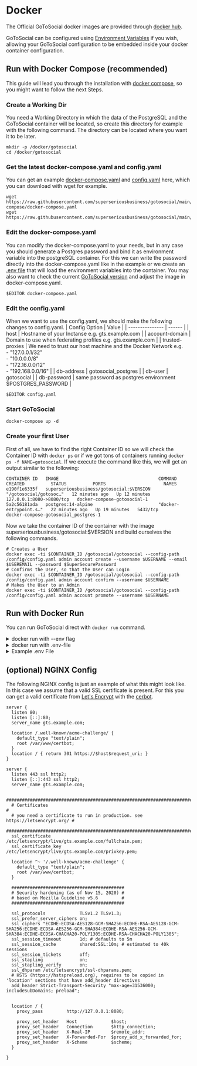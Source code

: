 # Docker

The Official GoToSocial docker images are provided through [docker hub](https://hub.docker.com/r/superseriousbusiness/gotosocial "docker hub gotosocial").

GoToSocial can be configured using [Environment Variables](../configuration/index.md#environment-variables) if you wish, allowing your GoToSocial configuration to be embedded inside your docker container configuration.

## Run with Docker Compose (recommended)
This guide will lead you through the installation with [docker compose](https://docs.docker.com/compose/ "Docker Compose Docs"), so you might want to follow the next Steps.

### Create a Working Dir
You need a Working Directory in which the data of the PostgreSQL and the GoToSocial container will be located, so create this directory for example with the following command. 
The directory can be located where you want it to be later.

```shell
mkdir -p /docker/gotosocial
cd /docker/gotosocial
```
### Get the latest docker-compose.yaml and config.yaml
You can get an example [docker-compose.yaml](../../example/docker-compose/docker-compose.yaml "Example docker-compose.yaml") and [config.yaml](../../example/config.yaml "Example config.yaml") here, which you can download with wget for example.

```shell
wget https://raw.githubusercontent.com/superseriousbusiness/gotosocial/main/example/docker-compose/docker-compose.yaml
wget https://raw.githubusercontent.com/superseriousbusiness/gotosocial/main/example/config.yaml
```

### Edit the docker-compose.yaml
You can modify the docker-compose.yaml to your needs, but in any case you should generate a Postgres password and bind it as environment variable into the postgreSQL container. For this we can write the password directly into the docker-compose.yaml like in the example or we create an [.env file](https://docs.docker.com/compose/environment-variables/#the-env-file "Docker Docs") that will load the environment variables into the container. You may also want to check the current [GoToSocial version](https://github.com/superseriousbusiness/gotosocial/releases) and adjust the image in docker-compose.yaml.

```shell
$EDITOR docker-compose.yaml
```
### Edit the config.yaml
When we want to use the config.yaml, we should make the following changes to config.yaml.
| Config Option   | Value  |
| --------------- | ------ |
| host            | Hostname of your Inctanse e.g. gts.example.com |
| account-domain  | Domain to use when federating profiles e.g. gts.example.com |
| trusted-proxies | We need to trust our host machine and the Docker Network e.g.<br>- "127.0.0.1/32"<br>- "10.0.0.0/8"<br>- "172.16.0.0/12"<br>- "192.168.0.0/16" |
| db-address      | gotosocial_postgres |
| db-user         | gotosocial |
| db-password     | same password as postgres environment $POSTGRES_PASSWORD |

```shell
$EDITOR config.yaml
```
### Start GoToSocial

```shell
docker-compose up -d
```

### Create your first User
First of all, we have to find the right Container ID so we will check the Container ID with `docker ps` or if we got tons of containers running `docker ps -f NAME=gotosocial`.
If we execute the command like this, we will get an output similar to the following:

```shell
CONTAINER ID   IMAGE                                      COMMAND                  CREATED          STATUS          PORTS                      NAMES
e190f1e6335f   superseriousbusiness/gotosocial:$VERSION   "/gotosocial/gotosoc…"   12 minutes ago   Up 12 minutes   127.0.0.1:8080->8080/tcp   docker-compose-gotosocial-1
5a2c56181ada   postgres:14-alpine                         "docker-entrypoint.s…"   22 minutes ago   Up 19 minutes   5432/tcp                   docker-compose-gotosocial_postgres-1
```

Now we take the container ID of the container with the image superseriousbusiness/gotosocial:$VERSION and build ourselves the following commands.

```shell
# Creates a User
docker exec -ti $CONTAINER_ID /gotosocial/gotosocial --config-path /config/config.yaml admin account create --username $USERNAME --email $USEREMAIL --password $SuperSecurePassword
# Confirms the User, so that the User can LogIn
docker exec -ti $CONTAINER_ID /gotosocial/gotosocial --config-path /config/config.yaml admin account confirm --username $USERNAME
# Makes the User to an Admin
docker exec -ti $CONTAINER_ID /gotosocial/gotosocial --config-path /config/config.yaml admin account promote --username $USERNAME
```

## Run with Docker Run

You can run GoToSocial direct with `docker run` command.

<details>
  <summary>docker run with --env flag</summary>

```shell
docker run -e GTS_PORT='8080' -e GTS_PROTOCOL='https' -e GTS_TRUSTED_PROXIES='0.0.0.0/0' -e GTS_HOST='gotosocial.example.com' -e GTS_ACCOUNT_DOMAIN='gotosocial.example.com' -e GTS_DB_TYPE='sqlite' -e GTS_DB_ADDRESS='/gotosocial/database/sqlite.db' -e GTS_STORAGE_SERVE_PROTOCOL='https' -e GTS_STORAGE_SERVE_HOST='gotosocial.example.com' -e GTS_STORAGE_SERVE_BASE_PATH='/gotosocial/storage' -e GTS_LETSENCRYPT_ENABLED='false' -v $(pwd)/storage/:/gotosocial/storage/ -v $(pwd)/database/:/gotosocial/database/ -p 127.0.0.1:8080:8080 superseriousbusiness/gotosocial:0.2.0
```

</details>

<details>
  <summary>docker run with .env-file</summary>

```
docker run --env-file ./.env -v $(pwd)/storage/:/gotosocial/storage/ -v $(pwd)/database/:/gotosocial/database/ -p 127.0.0.1:8080:8080 superseriousbusiness/gotosocial:0.2.0
```

</details>

<details>
  <summary>Example .env File</summary>

```shell
$EDITOR .env
```

```
GTS_PORT=8080
GTS_PROTOCOL=https
GTS_TRUSTED_PROXIES=127.0.0.1 # should be the host machine and the Docker Network e.g. "127.0.0.1/32", "10.0.0.0/8", "172.16.0.0/12", "192.168.0.0/16"
GTS_HOST=gotosocial.example.com
GTS_ACCOUNT_DOMAIN=gotosocial.example.com
GTS_DB_TYPE=sqlite
GTS_DB_ADDRESS=/gotosocial/database/sqlite.db
GTS_STORAGE_SERVE_BASE_PATH=/gotosocial/storage
GTS_LETSENCRYPT_ENABLED=false
```
</details>

## (optional) NGINX Config
The following NGINX config is just an example of what this might look like. In this case we assume that a valid SSL certificate is present. For this you can get a valid certificate from [Let's Encrypt](https://letsencrypt.org "Let's Encrypt Homepage") with the [cerbot](https://certbot.eff.org "Certbot's Homepage").

```shell
server {
  listen 80;
  listen [::]:80;
  server_name gts.example.com;

  location /.well-known/acme-challenge/ {
    default_type "text/plain";
    root /var/www/certbot;
  }
  location / { return 301 https://$host$request_uri; }
}

server {
  listen 443 ssl http2;
  listen [::]:443 ssl http2;
  server_name gts.example.com;

  #############################################################################
  # Certificates                                                              #
  # you need a certificate to run in production. see https://letsencrypt.org/ #
  #############################################################################
  ssl_certificate     /etc/letsencrypt/live/gts.example.com/fullchain.pem;
  ssl_certificate_key /etc/letsencrypt/live/gts.example.com/privkey.pem;

  location ^~ '/.well-known/acme-challenge' {
    default_type "text/plain";
    root /var/www/certbot;
  }

  ###########################################
  # Security hardening (as of Nov 15, 2020) #
  # based on Mozilla Guideline v5.6         #
  ###########################################

  ssl_protocols             TLSv1.2 TLSv1.3;
  ssl_prefer_server_ciphers on;
  ssl_ciphers "ECDHE-ECDSA-AES128-GCM-SHA256:ECDHE-RSA-AES128-GCM-SHA256:ECDHE-ECDSA-AES256-GCM-SHA384:ECDHE-RSA-AES256-GCM-SHA384:ECDHE-ECDSA-CHACHA20-POLY1305:ECDHE-RSA-CHACHA20-POLY1305";
  ssl_session_timeout       1d; # defaults to 5m
  ssl_session_cache         shared:SSL:10m; # estimated to 40k sessions
  ssl_session_tickets       off;
  ssl_stapling              on;
  ssl_stapling_verify       on;
  ssl_dhparam /etc/letsencrypt/ssl-dhparams.pem;
  # HSTS (https://hstspreload.org), requires to be copied in 'location' sections that have add_header directives
  add_header Strict-Transport-Security "max-age=31536000; includeSubDomains; preload";


  location / {
    proxy_pass         http://127.0.0.1:8080;

    proxy_set_header   Host             $host;
    proxy_set_header   Connection       $http_connection;
    proxy_set_header   X-Real-IP        $remote_addr;
    proxy_set_header   X-Forwarded-For  $proxy_add_x_forwarded_for;
    proxy_set_header   X-Scheme         $scheme;
  }

}
```
